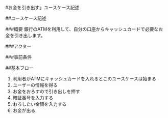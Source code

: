 #お金を引き出す」ユースケース記述

##ユースケース記述

###概要
銀行のATMを利用して、自分の口座からキャッシュカードで必要なお金を引き出します。

###アクター

###事前条件


##基本フロー 

1. 利用者がATMにキャッシュカードを入れるとこのユースケースは始まる
1. ユーザーの情報を得る
1. お金をおろすので引き出しを押す
1. 暗証番号を入力する
1. おろしたい金額を入力する
1. お金が出る